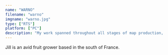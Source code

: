 ```yaml
---
name: "WARNO"
filename: "warno"
imgname: "warno.jpg"
type: ["RTS"]
platform: ["PC"]
description: "My work spanned throughout all stages of map production, from shaping the forests and roads, to creating new structures."
---
```

Jill is an avid fruit grower based in the south of France.